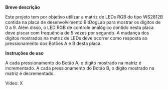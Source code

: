 **Breve descrição**

Este projeto tem por objetivo utilizar a matriz de LEDs RGB do tipo WS2812B contida na placa de desenvolvimento BitDogLab para mostrar os dígitos de 0 a 9. Além disso, o LED RGB de controle analógico contido nesta placa deve piscar com frequência de 5 vezes por segundo. A mudança dos dígitos mostrados na matriz de LEDs deve ocorrer como resposta ao pressionamento dos Botões A e B desta placa.


**Instruções de uso**

A cada pressionamento do Botão A, o dígito mostrado na matriz é incrementado.
A cada pressionamento do Botão B, o dígito mostrado na matriz é decrementado.


Vídeo: X